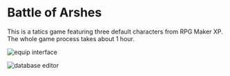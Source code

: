 Battle of Arshes
==============
This is a tatics game featuring three default characters from RPG Maker XP. The whole game process takes about 1 hour.

![equip interface](https://raw.github.com/leav/battle-of-arshes/master/screenshot01.jpg)

![database editor](https://raw.github.com/leav/battle-of-arshes/master/screenshot02.jpg)